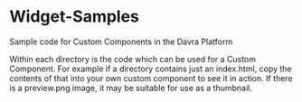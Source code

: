 # Widget-Samples
Sample code for Custom Components in the Davra Platform

Within each directory is the code which can be used for a Custom Component. For example if a directory contains just an index.html, copy the contents of that into your own custom component to see it in action. If there is a preview.png image, it may be suitable for use as a thumbnail.


